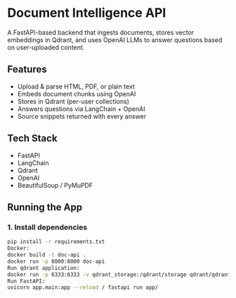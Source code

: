 # Document Intelligence API

A FastAPI-based backend that ingests documents, stores vector embeddings in Qdrant, and uses OpenAI LLMs to answer questions based on user-uploaded content.

## Features
- Upload & parse HTML, PDF, or plain text
- Embeds document chunks using OpenAI
- Stores in Qdrant (per-user collections)
- Answers questions via LangChain + OpenAI
- Source snippets returned with every answer

## Tech Stack
- FastAPI
- LangChain
- Qdrant
- OpenAI
- BeautifulSoup / PyMuPDF

## Running the App

### 1. Install dependencies
```bash
pip install -r requirements.txt
Docker:
docker build -t doc-api .
docker run -p 8000:8000 doc-api
Run qdrant application:
docker run -p 6333:6333 -v qdrant_storage:/qdrant/storage qdrant/qdrant
Run FastAPI:
uvicorn app.main:app --reload / fastapi run app/

